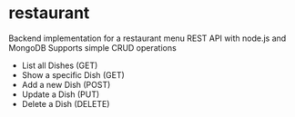 restaurant
==========

Backend implementation for a restaurant menu REST API with node.js and MongoDB
Supports simple CRUD operations
- List all Dishes (GET)
- Show a specific Dish (GET)
- Add a new Dish (POST)
- Update a Dish (PUT)
- Delete a Dish (DELETE)

